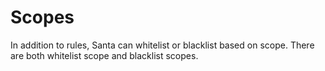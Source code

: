 # Scopes

In addition to rules, Santa can whitelist or blacklist based on scope. There are both whitelist scope and blacklist scopes.